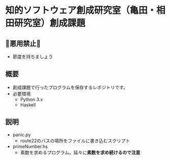# 知的ソフトウェア創成研究室（亀田・相田研究室）創成課題
## 🙅悪用禁止🙅
- 節度を持ちましょう

## 概要
- 創成課題で行ったプログラムを保存するレポジトリです。
- 必要環境
	- Python 3.x
  - Haskell

## 説明
- panic.py 
	- route22のバスの場所をファイルに書き込むスクリプト
- primeNumber.hs
	- 素数を求めるプログラム。延々に**素数を求め続けるので注意**
